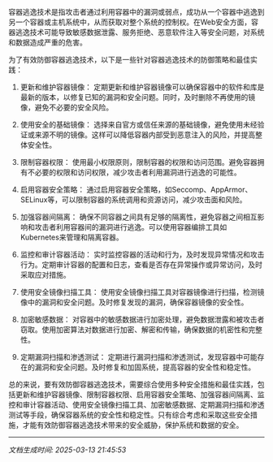 容器逃逸技术是指攻击者通过利用容器中的漏洞或弱点，成功从一个容器中逃逸到另一个容器或主机系统中，从而获取对整个系统的控制权。在Web安全方面，容器逃逸技术可能导致敏感数据泄露、服务拒绝、恶意软件注入等安全问题，对系统和数据造成严重的危害。

为了有效防御容器逃逸技术，以下是一些针对容器逃逸技术的防御策略和最佳实践：

1. 更新和维护容器镜像：
定期更新和维护容器镜像可以确保容器中的软件和库是最新的版本，以修复已知的漏洞和安全问题。同时，及时删除不再使用的镜像，避免不必要的安全风险。

2. 使用安全的基础镜像：
选择来自官方或信任来源的基础镜像，避免使用未经验证或来源不明的镜像。这样可以降低容器内部受到恶意注入的风险，并提高整体安全性。

3. 限制容器权限：
使用最小权限原则，限制容器的权限和访问范围。避免容器拥有不必要的权限和访问权限，减少攻击者利用漏洞进行逃逸的可能性。

4. 启用容器安全策略：
通过启用容器安全策略，如Seccomp、AppArmor、SELinux等，可以限制容器的系统调用和资源访问，减少攻击面和风险。

5. 加强容器间隔离：
确保不同容器之间具有足够的隔离性，避免容器之间相互影响和攻击者利用容器间的漏洞进行逃逸。可以使用容器编排工具如Kubernetes来管理和隔离容器。

6. 监控和审计容器活动：
实时监控容器的活动和行为，及时发现异常情况和攻击行为。定期审计容器的配置和日志，查看是否存在异常操作或异常访问，及时采取应对措施。

7. 使用安全镜像扫描工具：
使用安全镜像扫描工具对容器镜像进行扫描，检测镜像中的漏洞和安全问题。及时修复发现的漏洞，确保容器镜像的安全性。

8. 加密敏感数据：
对容器中的敏感数据进行加密处理，避免数据泄露和被攻击者窃取。使用加密算法对数据进行加密、解密和传输，确保数据的机密性和完整性。

9. 定期漏洞扫描和渗透测试：
定期进行漏洞扫描和渗透测试，发现容器中可能存在的漏洞和安全问题。及时修复和加固系统，提高容器的安全性和稳定性。

总的来说，要有效防御容器逃逸技术，需要综合使用多种安全措施和最佳实践，包括更新和维护容器镜像、限制容器权限、启用容器安全策略、加强容器间隔离、监控和审计容器活动、使用安全镜像扫描工具、加密敏感数据、定期漏洞扫描和渗透测试等手段，确保容器系统的安全性和稳定性。只有综合考虑和采取这些安全措施，才能有效防御容器逃逸技术带来的安全威胁，保护系统和数据的安全。

---

*文档生成时间: 2025-03-13 21:45:53*











